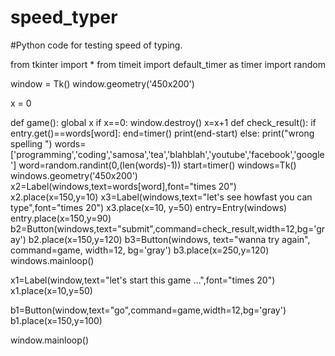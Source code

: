 # speed_typer
#Python code for testing speed of typing.

from tkinter import *
from timeit import default_timer as timer
import random


window = Tk()
window.geometry('450x200')

x = 0

def game():
    global x
    if x==0:
        window.destroy()
        x=x+1
    def check_result():
        if entry.get()==words[word]:
            end=timer()
            print(end-start)
        else:
            print("wrong spelling ")
    words=['programming','coding','samosa','tea','blahblah','youtube','facebook','google']
    word=random.randint(0,(len(words)-1))
    start=timer()
    windows=Tk()
    windows.geometry('450x200')
    x2=Label(windows,text=words[word],font="times 20")
    x2.place(x=150,y=10)
    x3=Label(windows,text="let's see howfast you can type",font="times 20")
    x3.place(x=10, y=50)
    entry=Entry(windows)
    entry.place(x=150,y=90)
    b2=Button(windows,text="submit",command=check_result,width=12,bg='gray')
    b2.place(x=150,y=120)
    b3=Button(windows, text="wanna try again", command=game, width=12, bg='gray')
    b3.place(x=250,y=120)
    windows.mainloop()

x1=Label(window,text="let's start this game ...",font="times 20")
x1.place(x=10,y=50)

b1=Button(window,text="go",command=game,width=12,bg='gray')
b1.place(x=150,y=100)

window.mainloop()
